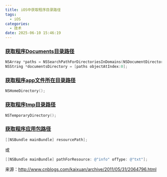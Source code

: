 ```yaml
---
title: iOS中获取程序目录路径
tags:
  - iOS
categories:
  - 技术
date: 2025-06-10 15:46:19
---
```


### [获取程序Documents目录路径](#1)

```objectivec
NSArray *paths = NSSearchPathForDirectoriesInDomains(NSDocumentDirectory,NSUserDomainMask, YES);
NSString *documentsDirectory = [paths objectAtIndex:0];
```

### [获取程序app文件所在目录路径](#2)

```objectivec
NSHomeDirectory();
```

### [获取程序tmp目录路径](#3)

```objectivec
NSTemporaryDirectory();
```

### [获取程序应用包路径](#4)

```objectivec
[[NSBundle mainBundle] resourcePath];
```

或

```objectivec
[[NSBundle mainBundle] pathForResource: @"info" ofType: @"txt"];
```

来源：http://www.cnblogs.com/kaixuan/archive/2011/05/31/2064796.html

